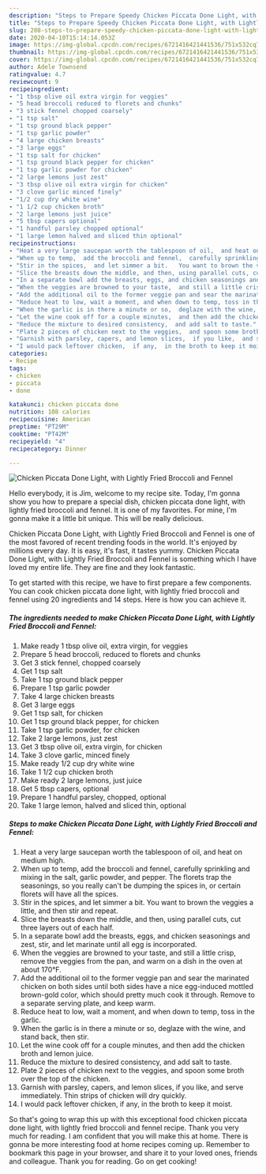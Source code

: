 ```yaml
---
description: "Steps to Prepare Speedy Chicken Piccata Done Light, with Lightly Fried Broccoli and Fennel"
title: "Steps to Prepare Speedy Chicken Piccata Done Light, with Lightly Fried Broccoli and Fennel"
slug: 208-steps-to-prepare-speedy-chicken-piccata-done-light-with-lightly-fried-broccoli-and-fennel
date: 2020-04-10T15:14:14.053Z
image: https://img-global.cpcdn.com/recipes/6721416421441536/751x532cq70/chicken-piccata-done-light-with-lightly-fried-broccoli-and-fennel-recipe-main-photo.jpg
thumbnail: https://img-global.cpcdn.com/recipes/6721416421441536/751x532cq70/chicken-piccata-done-light-with-lightly-fried-broccoli-and-fennel-recipe-main-photo.jpg
cover: https://img-global.cpcdn.com/recipes/6721416421441536/751x532cq70/chicken-piccata-done-light-with-lightly-fried-broccoli-and-fennel-recipe-main-photo.jpg
author: Adele Townsend
ratingvalue: 4.7
reviewcount: 9
recipeingredient:
- "1 tbsp olive oil extra virgin for veggies"
- "5 head broccoli reduced to florets and chunks"
- "3 stick fennel chopped coarsely"
- "1 tsp salt"
- "1 tsp ground black pepper"
- "1 tsp garlic powder"
- "4 large chicken breasts"
- "3 large eggs"
- "1 tsp salt for chicken"
- "1 tsp ground black pepper for chicken"
- "1 tsp garlic powder for chicken"
- "2 large lemons just zest"
- "3 tbsp olive oil extra virgin for chicken"
- "3 clove garlic minced finely"
- "1/2 cup dry white wine"
- "1 1/2 cup chicken broth"
- "2 large lemons just juice"
- "5 tbsp capers optional"
- "1 handful parsley chopped optional"
- "1 large lemon halved and sliced thin optional"
recipeinstructions:
- "Heat a very large saucepan worth the tablespoon of oil,  and heat on medium high."
- "When up to temp,  add the broccoli and fennel,  carefully sprinkling and mixing in the salt,  garlic powder,  and pepper.   The florets trap the seasonings,  so you really can&#39;t be dumping the spices in,  or certain florets will have all the spices."
- "Stir in the spices,  and let simmer a bit.   You want to brown the veggies a little,  and then stir and repeat."
- "Slice the breasts down the middle, and then, using parallel cuts, cut three layers out of each half."
- "In a separate bowl add the breasts, eggs, and chicken seasonings and zest, stir,  and let marinate until all egg is incorporated."
- "When the veggies are browned to your taste,  and still a little crisp,  remove the veggies from the pan,  and warm on a dish in the oven at about 170°F."
- "Add the additional oil to the former veggie pan and sear the marinated chicken on both sides until both sides have a nice egg-induced mottled brown-gold color, which should pretty much cook it through.  Remove to a separate serving plate, and keep warm."
- "Reduce heat to low, wait a moment, and when down to temp, toss in the garlic."
- "When the garlic is in there a minute or so,  deglaze with the wine,  and stand back, then stir."
- "Let the wine cook off for a couple minutes,  and then add the chicken broth and lemon juice."
- "Reduce the mixture to desired consistency,  and add salt to taste."
- "Plate 2 pieces of chicken next to the veggies,  and spoon some broth over the top of the chicken."
- "Garnish with parsley, capers, and lemon slices,  if you like,  and serve immediately.   Thin strips of chicken will dry quickly."
- "I would pack leftover chicken,  if any,  in the broth to keep it moist."
categories:
- Recipe
tags:
- chicken
- piccata
- done

katakunci: chicken piccata done 
nutrition: 108 calories
recipecuisine: American
preptime: "PT29M"
cooktime: "PT42M"
recipeyield: "4"
recipecategory: Dinner

---
```



![Chicken Piccata Done Light, with Lightly Fried Broccoli and Fennel](https://img-global.cpcdn.com/recipes/6721416421441536/751x532cq70/chicken-piccata-done-light-with-lightly-fried-broccoli-and-fennel-recipe-main-photo.jpg)

Hello everybody, it is Jim, welcome to my recipe site. Today, I'm gonna show you how to prepare a special dish, chicken piccata done light, with lightly fried broccoli and fennel. It is one of my favorites. For mine, I'm gonna make it a little bit unique. This will be really delicious.

Chicken Piccata Done Light, with Lightly Fried Broccoli and Fennel is one of the most favored of recent trending foods in the world. It's enjoyed by millions every day. It is easy, it's fast, it tastes yummy. Chicken Piccata Done Light, with Lightly Fried Broccoli and Fennel is something which I have loved my entire life. They are fine and they look fantastic.




To get started with this recipe, we have to first prepare a few components. You can cook chicken piccata done light, with lightly fried broccoli and fennel using 20 ingredients and 14 steps. Here is how you can achieve it.

##### The ingredients needed to make Chicken Piccata Done Light, with Lightly Fried Broccoli and Fennel:

1. Make ready 1 tbsp olive oil, extra virgin, for veggies
1. Prepare 5 head broccoli, reduced to florets and chunks
1. Get 3 stick fennel, chopped coarsely
1. Get 1 tsp salt
1. Take 1 tsp ground black pepper
1. Prepare 1 tsp garlic powder
1. Take 4 large chicken breasts
1. Get 3 large eggs
1. Get 1 tsp salt, for chicken
1. Get 1 tsp ground black pepper, for chicken
1. Take 1 tsp garlic powder, for chicken
1. Take 2 large lemons, just zest
1. Get 3 tbsp olive oil, extra virgin, for chicken
1. Take 3 clove garlic, minced finely
1. Make ready 1/2 cup dry white wine
1. Take 1 1/2 cup chicken broth
1. Make ready 2 large lemons, just juice
1. Get 5 tbsp capers, optional
1. Prepare 1 handful parsley, chopped, optional
1. Take 1 large lemon, halved and sliced thin, optional




##### Steps to make Chicken Piccata Done Light, with Lightly Fried Broccoli and Fennel:

1. Heat a very large saucepan worth the tablespoon of oil,  and heat on medium high.
1. When up to temp,  add the broccoli and fennel,  carefully sprinkling and mixing in the salt,  garlic powder,  and pepper.   The florets trap the seasonings,  so you really can&#39;t be dumping the spices in,  or certain florets will have all the spices.
1. Stir in the spices,  and let simmer a bit.   You want to brown the veggies a little,  and then stir and repeat.
1. Slice the breasts down the middle, and then, using parallel cuts, cut three layers out of each half.
1. In a separate bowl add the breasts, eggs, and chicken seasonings and zest, stir,  and let marinate until all egg is incorporated.
1. When the veggies are browned to your taste,  and still a little crisp,  remove the veggies from the pan,  and warm on a dish in the oven at about 170°F.
1. Add the additional oil to the former veggie pan and sear the marinated chicken on both sides until both sides have a nice egg-induced mottled brown-gold color, which should pretty much cook it through.  Remove to a separate serving plate, and keep warm.
1. Reduce heat to low, wait a moment, and when down to temp, toss in the garlic.
1. When the garlic is in there a minute or so,  deglaze with the wine,  and stand back, then stir.
1. Let the wine cook off for a couple minutes,  and then add the chicken broth and lemon juice.
1. Reduce the mixture to desired consistency,  and add salt to taste.
1. Plate 2 pieces of chicken next to the veggies,  and spoon some broth over the top of the chicken.
1. Garnish with parsley, capers, and lemon slices,  if you like,  and serve immediately.   Thin strips of chicken will dry quickly.
1. I would pack leftover chicken,  if any,  in the broth to keep it moist.




So that's going to wrap this up with this exceptional food chicken piccata done light, with lightly fried broccoli and fennel recipe. Thank you very much for reading. I am confident that you will make this at home. There is gonna be more interesting food at home recipes coming up. Remember to bookmark this page in your browser, and share it to your loved ones, friends and colleague. Thank you for reading. Go on get cooking!
